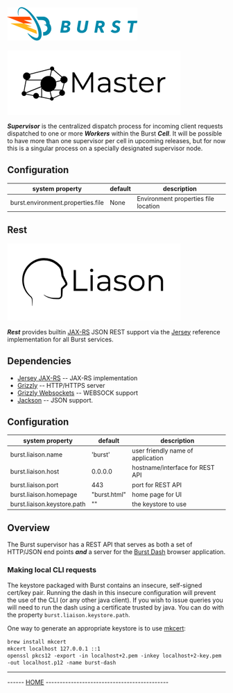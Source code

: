 ![Burst](../documentation/burst_h_small.png "")
--

![](./doc/supervisor.png "")

___Supervisor___ is the centralized dispatch process for incoming client requests dispatched to one or more ___Workers___
within the Burst ___Cell___. It will be possible to have more than one supervisor per cell in upcoming releases, but for now
this is a singular process on a specially designated supervisor node.

## Configuration

|  system property |  default |  description |
|---|---|---|
| burst.environment.properties.file |  None |  Environment properties file location  |

Rest
--

![](../burst-supervisor/doc/liaison.png "")

___Rest___ provides builtin [JAX-RS](https://jax-rs-spec.java.net/) JSON REST support via
the [Jersey](https://jersey.java.net/) reference implementation for all Burst services.

## Dependencies

* [Jersey JAX-RS](https://jersey.github.io/) -- JAX-RS implementation
* [Grizzly](https://javaee.github.io/grizzly/) -- HTTP/HTTPS server
* [Grizzly Websockets](https://javaee.github.io/grizzly/websockets.html) -- WEBSOCK support
* [Jackson](https://github.com/FasterXML/jackson) -- JSON support.

## Configuration

|  system property |  default |  description |
|---|---|---|
| burst.liaison.name |  'burst' |  user friendly name of application  |
| burst.liaison.host |  0.0.0.0 |  hostname/interface for REST API  |
| burst.liaison.port |  443 |  port for REST API  |
| burst.liaison.homepage |  "burst.html" |  home page for UI  |
| burst.liaison.keystore.path | "" | the keystore to use

## Overview

The Burst supervisor has a REST API that serves as both a set of HTTP/JSON end points ___and___ a server for
the [Burst Dash](../burst-dash/readme.md) browser application.

### Making local CLI requests

The keystore packaged with Burst contains an insecure, self-signed cert/key pair. Running the dash in this insecure
configuration will prevent the use of the CLI (or any other java client). If you wish to issue queries you will need to
run the dash using a certificate trusted by java. You can do with the property `burst.liaison.keystore.path`.

One way to generate an appropriate keystore is to use [mkcert](https://github.com/FiloSottile/mkcert):

```shell
brew install mkcert
mkcert localhost 127.0.0.1 ::1
openssl pkcs12 -export -in localhost+2.pem -inkey localhost+2-key.pem -out localhost.p12 -name burst-dash
```

---
------ [HOME](../readme.md) --------------------------------------------
